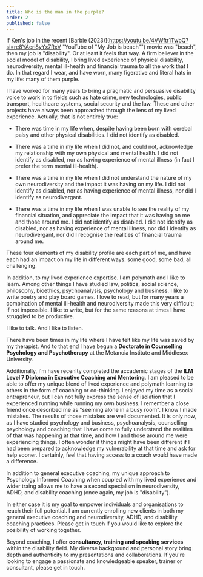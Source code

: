 ```yaml
---
title: Who is the man in the purple?
order: 2
published: false
---
```

If Ken's job in the recent [Barbie (2023)](https://youtu.be/4VWftr1TwbQ?si=re8YAcri8yYx7RxV "YouTube of "My Job is beach"") movie was "beach", then my job is "disability". Or at least it feels that way. A firm believer in the social model of disability, I bring lived experience of physical disability, neurodiversity, mental ill-health and financial trauma to all the work that I do. In that regard I wear, and have worn, many figerative and literal hats in my life: many of them purple.

I have worked for many years to bring a pragmatic and persuasive disability voice to work in to fields such as hate crime, new technologies, public transport, healthcare systems, social security and the law. These and other projects have always been approached through the lens of my lived experience. Actually, that is not entirely true: 

- There was time in my life when, despite having been born with cerebal palsy and other 		physical disabilities. I did not identify as disabled.

- There was a time in my life when I did not, and could not, acknowledge my relationship 		with my own physical and mental health. I did not identify as disabled, nor as having 			experience of mental illness (in fact I prefer the term mental ill-health).

- There was a time in my life when I did not understand the nature of my own 					neurodiversity and the impact it was having on my life. I did not identify as disabled, 		nor as having experience of mental illness, nor did I identify as neurodivergant. 

- There was a time in my life when I was unable to see the reality of my financial situation, and appreciate the impact that it was having on me and those around me. I did not identify as disabled. I did not identify as disabled, nor as having experience of mental illness, nor did I identify as neurodivergant, nor did I recognise the realities of financial trauma around me.

These four elements of my disability profile are each part of me, and have each had an impact on my life in different ways: some good, some bad, all challenging.

In addition, to my lived experience expertise. I am polymath and I like to learn. Among other things I have studied law, politics, social science, philosophy, bioethics, psychoanalysis, psychology and business. I like to write poetry and play board games. I love to read, but for many years a combination of mental ill-health and neurodiversity made this very difficult; if not impossible. I like to write, but for the same reasons at times I have struggled to be productive. 

I like to talk. And I like to listen.

There have been times in my life where I have felt like my life was saved by my therapist. And to that end I have begun a **Doctorate in Counselling Psychology and Psychotherapy** at the Metanoia Institute and Middlesex University.

Additionally, I'm have recenlty completed the accademic stages of the **ILM Level 7 Diploma in Executive Coaching and Mentoring**. I am pleased to be able to offer my unique blend of lived experience and polymath learning to others in the form of coaching or co-thinking. I enjoyed my time as a social entrapreneur, but I can not fully express the sense of isolation that I experienced running while running my own business. I remember a close friend once described me as "seeming alone in a busy room". I know I made mistakes. The results of those mistakes are well documented. It is only now, as I have studied psychology and business, psychoanalysis, counselling psychology and coaching that I have come to fully understand the realities of that was happening at that time, and how I and those around me were experiencing things. I often wonder if things might have been different if I had been prepared to acknowledge my vulnerability at that time and ask for help sooner. I certainly, feel that having access to a coach would have made a difference.

In addition to general executive coaching, my unique approach to Psychology Informed Coaching when coupled with my lived experience and wider traing allows me to have a second specialism in neurodiversity, ADHD, and disability coaching (once again, my job is "disability").

In either case it is my goal to empower individuals and organisations to reach their full potential. I am currently enrolling new clients in both my general executive coaching and neurodiversity, ADHD, and disability coaching practices. Please get in touch if you would like to explore the posibility of working together.

Beyond coaching, I offer **consultancy, training and speaking services** within the disability field. My diverse background and personal story bring depth and authenticity to my presentations and collaborations. If you're looking to engage a passionate and knowledgeable speaker, trainer or consultant, please get in touch.


